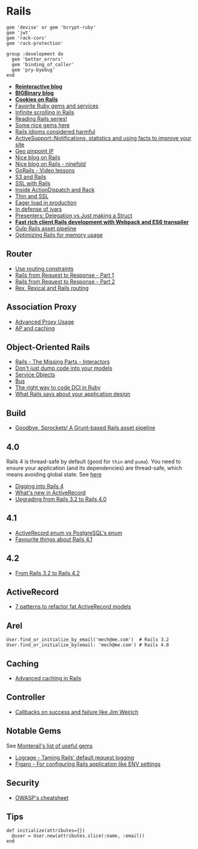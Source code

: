 # Rails

```
gem 'devise' or gem 'bcrypt-ruby'
gem 'jwt'
gem 'rack-cors'
gem 'rack-protection'

group :development do
  gem 'better_errors'
  gem 'binding_of_caller'
  gem 'pry-byebug'
end
```

* [**Reinteractive blog**](https://www.reinteractive.net/blog)
* [**BIGBinary blog**](http://blog.bigbinary.com)
* [**Cookies on Rails**](http://blog.bigbinary.com/2013/03/19/cookies-on-rails.html)
* [Favorite Ruby gems and services](https://medium.com/@riklomas/89fb47341c05)
* [Infinite scrolling in Rails](http://www.sitepoint.com/infinite-scrolling-rails-practice/)
* [Reading Rails series!](http://monkeyandcrow.com/blog/reading_rails_how_does_message_verifier_work/)
* [Some nice gems here](http://www.22ideastreet.com/blog/2014/04/30/starting-on-an-existing-rails-project/)
* [Rails idioms considered harmful](http://jgaskins.org/blog/2014/5/18/rails-idioms-considered-harmful)
* [ActiveSupport::Notifications, statistics and using facts to improve your site](http://www.reinteractive.net/posts/141-activesupport-notifications-statistics-and-using-facts-to-improve-your-site)
* [Geo pinpoint IP](http://voiceofchunk.com/2014/07/12/getting-geolocal-with-pointpin/)
* [Nice blog on Rails](http://dev.mensfeld.pl/)
* [Nice blog on Rails - ninefold](https://ninefold.com/blog/)
* [GoRails - Video lessons](https://gorails.com/)
* [S3 and Rails](http://blog.littleblimp.com/post/53942611764/direct-uploads-to-s3-with-rails-paperclip-and)
* [SSL with Rails](http://collectiveidea.com/blog/archives/2010/11/29/ssl-with-rails/)
* [Inside ActionDispatch and Rack](http://pothibo.com/2013/11/ruby-on-rails-inside-actiondispatch-and-rack/)
* [Thin and SSL](http://makandracards.com/makandra/15903-using-thin-for-development-with-ssl)
* [Eager load in production](http://blog.arkency.com/2014/11/dont-forget-about-eager-load-when-extending-autoload/)
* [In defense of ivars](http://naildrivin5.com/blog/2014/02/09/a-defense-of-ivars-in-rails-controllers.html)
* [Presenters: Delegation vs Just making a Struct](http://technology.stitchfix.com/blog/2013/12/20/presenters-delegation-vs-structs/)
* [**Fast rich client Rails development with Webpack and ES6 transpiler**](http://www.railsonmaui.com/blog/2014/10/02/integrating-webpack-and-the-es6-transpiler-into-an-existing-rails-project/)
* [Gulp Rails asset pipeline](http://viget.com/extend/gulp-rails-asset-pipeline)
* [Optimizing Rails for memory usage](http://collectiveidea.com/blog/archives/2015/03/05/optimizing-rails-for-memory-usage-part-3-pluck-and-database-laziness/)

## Router

* [Use routing constraints](http://viget.com/extend/using-routing-constraints-to-root-your-app)
* [Rails from Request to Response - Part 1](http://andrewberls.com/blog/post/rails-from-request-to-response-part-1--introduction)
* [Rails from Request to Response - Part 2](http://andrewberls.com/blog/post/rails-from-request-to-response-part-2--routing)
* [Rex, Rexical and Rails routing](http://blog.bigbinary.com/2013/02/01/rex-rexical-and-rails-routing.html)

## Association Proxy
* [Advanced Proxy Usage](http://pivotallabs.com/advanced-proxy-usage-part-i/)
* [AP and caching](http://www.elevatedcode.com/2007/03/16/rails-association-proxies-and-caching.html)



## Object-Oriented Rails

* [Rails - The Missing Parts - Interactors](http://eng.joingrouper.com/blog/2014/03/03/rails-the-missing-parts-interactors)
* [Don't just dump code into your models](http://blog.sensible.io/2014/04/19/don-t-just-dump-code-into-your-models.html)
* [Service Objects](http://brewhouse.io/blog/2014/04/30/gourmet-service-objects.html)
* [Bus](https://github.com/minio-sk/bus)
* [The right way to code DCI in Ruby](http://mikepackdev.com/blog_posts/24-the-right-way-to-code-dci-in-ruby)
* [What Rails says about your application design](http://naildrivin5.com/blog/2014/03/07/what-rails-says-about-your-application-design.html)

## Build

* [Goodbye, Sprockets! A Grunt-based Rails asset pipeline](http://blog.pedago.com/2014/01/21/goodbye-sprockets-a-grunt-based-rails-asset-pipeline/)

## 4.0

Rails 4 is thread-safe by default (good for `thin` and `puma`). You need to ensure your application (and its dependencies) are thread-safe, which means avoiding global state. See [here](http://tenderlovemaking.com/2012/06/18/removing-config-threadsafe.html)

* [Digging into Rails 4](http://code.tutsplus.com/tutorials/digging-into-rails-4--net-31255)
* [What's new in ActiveRecord](http://blog.remarkablelabs.com/2012/12/what-s-new-in-active-record-rails-4-countdown-to-2013)
* [Upgrading from Rails 3.2 to Rails 4.0](http://dev.mensfeld.pl/2013/07/upgrading-to-rails-4-0-from-rails-3-2-test-case-part-ii-assets-models/#initialize)

## 4.1

* [ActiveRecord enum vs PostgreSQL's enum](http://www.postgresql.org/docs/9.2/static/datatype-enum.html)
* [Favourite things about Rails 4.1](http://www.reinteractive.net/posts/177-my-favourite-things-about-rails-4-1)

## 4.2

* [From Rails 3.2 to Rails 4.2](http://technology.customink.com/blog/2014/09/16/from-rails-3.2-to-4.2/?utm_source=rubyweekly&utm_medium=email)

## ActiveRecord

* [7 patterns to refactor fat ActiveRecord models](http://blog.codeclimate.com/blog/2012/10/17/7-ways-to-decompose-fat-activerecord-models/)

## Arel

```
User.find_or_initialize_by_email('mech@me.com')  # Rails 3.2
User.find_or_initialize_by(email: 'mech@me.com') # Rails 4.0
```

## Caching

* [Advanced caching in Rails](http://hawkins.io/2012/07/advanced_caching_revised/)

## Controller

* [Callbacks on success and failure like Jim Weirich](http://janjiss.github.io/blog/2014/05/14/callbacks-and-ruby/)


## Notable Gems

See [Monterail's list of useful gems](https://github.com/monterail/guidelines/blob/master/gems.md)

* [Lograge - Taming Rails' default request logging](https://github.com/roidrage/lograge)
* [Figaro - For configuring Rails application like ENV settings](https://github.com/laserlemon/figaro)

## Security

* [OWASP's cheatsheet](https://www.owasp.org/index.php/Ruby_on_Rails_Cheatsheet)

## Tips

```
def initialize(attributes={})
  @user = User.new(attributes.slice(:name, :email))
end
```